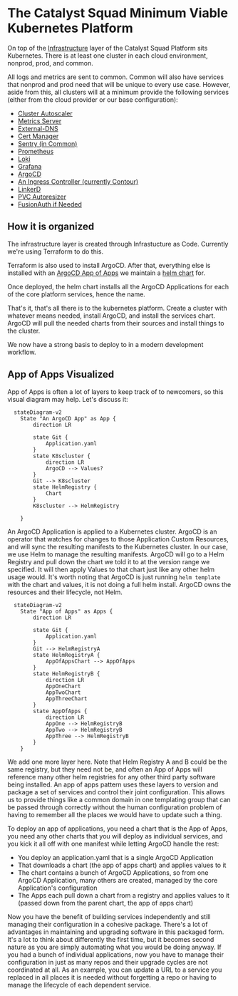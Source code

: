# The Catalyst Squad Minimum Viable Kubernetes Platform

On top of the [Infrastructure](infrastructure.md) layer of the Catalyst Squad Platform sits Kubernetes. There is at least one cluster in each cloud environment, nonprod, prod, and common.

All logs and metrics are sent to common. Common will also have services that nonprod and prod need that will be unique to every use case. However, aside from this, all clusters will at a minimum provide the following services (either from the cloud provider or our base configuration):

- [Cluster Autoscaler](https://github.com/kubernetes/autoscaler)
- [Metrics Server](https://github.com/kubernetes-sigs/metrics-server)
- [External-DNS](https://github.com/kubernetes-sigs/external-dns)
- [Cert Manager](https://github.com/cert-manager/cert-manager)
- [Sentry (in Common)](https://github.com/getsentry/sentry)
- [Prometheus](https://github.com/prometheus/prometheus)
- [Loki](https://github.com/grafana/loki)
- [Grafana](https://github.com/grafana/grafana)
- [ArgoCD](https://github.com/argoproj/argo-cd)
- [An Ingress Controller (currently Contour)](https://github.com/projectcontour/contour)
- [LinkerD](https://github.com/linkerd/linkerd2)
- [PVC Autoresizer](https://github.com/topolvm/pvc-autoresizer)
- [FusionAuth if Needed](https://github.com/FusionAuth)

## How it is organized

The infrastructure layer is created through Infrastucture as Code. Currently we're using Terraform to do this.

Terraform is also used to install ArgoCD. After that, everything else is installed with an [ArgoCD App of Apps](https://argo-cd.readthedocs.io/en/stable/operator-manual/cluster-bootstrapping/) we maintain a [helm chart](https://github.com/catalystsquad/chart-platform-services/) for.

Once deployed, the helm chart installs all the ArgoCD Applications for each of the core platform services, hence the name.

That's it, that's all there is to the kubernetes platform. Create a cluster with whatever means needed, install ArgoCD, and install the services chart. ArgoCD will pull the needed charts from their sources and install things to the cluster.

We now have a strong basis to deploy to in a modern development workflow.

## App of Apps Visualized

App of Apps is often a lot of layers to keep track of to newcomers, so this visual diagram may help. Let's discuss it:

```mermaid
  stateDiagram-v2
    State "An ArgoCD App" as App {
        direction LR

        state Git {
            Application.yaml
        }
        state K8scluster {
            direction LR
            ArgoCD --> Values?
        }
        Git --> K8scluster
        state HelmRegistry {
            Chart
        }
        K8scluster --> HelmRegistry

    }
```

An ArgoCD Application is applied to a Kubernetes cluster. ArgoCD is an operator that watches for changes to those Application Custom Resources, and will sync the resulting manifests to the Kubernetes cluster. In our case, we use Helm to manage the resulting manifests. ArgoCD will go to a Helm Registry and pull down the chart we told it to at the version range we specified. It will then apply Values to that chart just like any other helm usage would. It's worth noting that ArgoCD is just running `helm template` with the chart and values, it is not doing a full helm install. ArgoCD owns the resources and their lifecycle, not Helm.

```mermaid
  stateDiagram-v2
    State "App of Apps" as Apps {
        direction LR

        state Git {
            Application.yaml
        }
        Git --> HelmRegistryA
        state HelmRegistryA {
            AppOfAppsChart --> AppOfApps
        }
        state HelmRegistryB {
            direction LR
            AppOneChart
            AppTwoChart
            AppThreeChart
        }
        state AppOfApps {
            direction LR
            AppOne --> HelmRegistryB
            AppTwo --> HelmRegistryB
            AppThree --> HelmRegistryB
        }
    }
```

We add one more layer here. Note that Helm Registry A and B could be the same registry, but they need not be, and often an App of Apps will reference many other helm registries for any other third party software being installed. An app of apps pattern uses these layers to version and package a set of services and control their joint configuration. This allows us to provide things like a common domain in one templating group that can be passed through correctly without the human configuration problem of having to remember all the places we would have to update such a thing.

To deploy an app of applications, you need a chart that is the App of Apps, you need any other charts that you will deploy as individual services, and you kick it all off with one manifest while letting ArgoCD handle the rest:

- You deploy an application.yaml that is a single ArgoCD Application
- That downloads a chart (the app of apps chart) and applies values to it
- The chart contains a bunch of ArgoCD Applications, so from one ArgoCD Application, many others are created, managed by the core Application's configuration
- The Apps each pull down a chart from a registry and applies values to it (passed down from the parent chart, the app of apps chart)

Now you have the benefit of building services independently and still managing their configuration in a cohesive package. There's a lot of advantages in maintaining and upgrading software in this packaged form. It's a lot to think about differently the first time, but it becomes second nature as you are simply automating what you would be doing anyway. If you had a bunch of individual applications, now you have to manage their configuration in just as many repos and their upgrade cycles are not coordinated at all. As an example, you can update a URL to a service you replaced in all places it is needed without forgetting a repo or having to manage the lifecycle of each dependent service.
